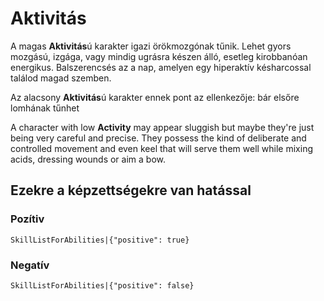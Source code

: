 # Aktivitás

A magas **Aktivitás**ú karakter igazi örökmozgónak tűnik. Lehet gyors mozgású, izgága, vagy mindig ugrásra készen álló, esetleg kirobbanóan energikus. Balszerencsés az a nap, amelyen egy hiperaktív késharcossal találod magad szemben.

Az alacsony **Aktivitás**ú karakter ennek pont az ellenkezője: bár elsőre lomhának tűnhet

A character with low **Activity** may appear sluggish but maybe they're just being very careful and precise. They possess the kind of deliberate and controlled movement and even keel that will serve them well while mixing acids, dressing wounds or aim a bow.

## Ezekre a képzettségekre van hatással

### Pozítiv

`SkillListForAbilities|{"positive": true}`

### Negatív

`SkillListForAbilities|{"positive": false}`